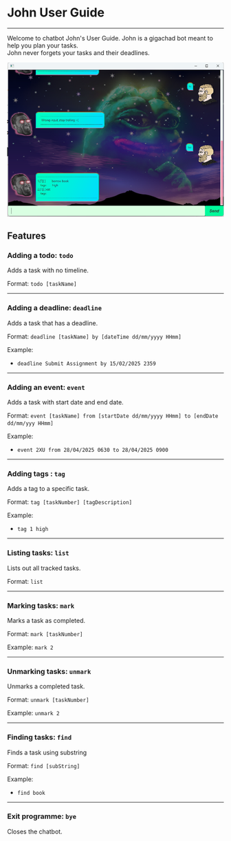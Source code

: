 # John User Guide

---

Welcome to chatbot John's User Guide. John is a gigachad bot meant to help you plan your tasks. \
John never forgets your tasks and their deadlines. 

![Ui.png](Ui.png)

## Features

### Adding a todo: ```todo```
Adds a task with no timeline.

Format: `todo [taskName]`

---

### Adding a deadline: ```deadline```
Adds a task that has a deadline. 

Format: `deadline [taskName] by [dateTime dd/mm/yyyy HHmm]`

Example:

- `deadline Submit Assignment by 15/02/2025 2359`


---

### Adding an event: ```event```
Adds a task with start date and end date.

Format: `event [taskName] from [startDate dd/mm/yyyy HHmm] to [endDate dd/mm/yyy HHmm]`

Example:

- `event 2XU from 28/04/2025 0630 to 28/04/2025 0900`

---

### Adding tags : ```tag```
Adds a tag to a specific task.

Format: `tag [taskNumber] [tagDescription]`

Example:

- `tag 1 high`

---

### Listing tasks: ```list```
Lists out all tracked tasks.

Format: `list`

---

### Marking tasks: ```mark```
Marks a task as completed.

Format: `mark [taskNumber]`

Example: `mark 2`

---

### Unmarking tasks: ```unmark```
Unmarks a completed task.

Format: `unmark [taskNumber]`

Example: `unmark 2`

---

### Finding tasks: ```find```
Finds a task using substring

Format: `find [subString]`

Example:

- `find book`


---

### Exit programme: ```bye```
Closes the chatbot.

